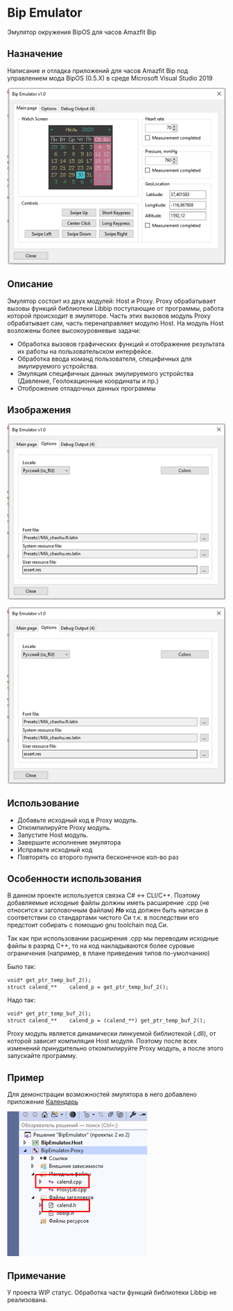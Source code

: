 # Bip Emulator

Эмулятор окружения BipOS для часов Amazfit Bip

## Назначение

Написание и отладка приложений для часов Amazfit Bip под управлением мода BipOS (0.5.X)
в среде Microsoft Visual Studio 2019

![alt-текст](https://github.com/freebip/BipEmulator/raw/master/images/main.png "Главное окно")

## Описание 

Эмулятор состоит из двух модулей: Host и Proxy.
Proxy обрабатывает вызовы функций библиотеки Libbip поступающие от программы, работа которой
происходит в эмуляторе. Часть этих вызовов модуль Proxy обрабатывает сам, часть перенаправляет
модулю Host. 
На модуль Host возложены более высокоуровневые задачи:
* Обработка вызовов графических функций и отображение результата их работы на пользовательском интерфейсе.
* Обработка ввода команд пользователя, специфичных для эмулируемого устройства.
* Эмуляция специфичных данных эмулируемого устройства (Давление, Геолокационные координаты и пр.)
* Отоброжение отладочных данных программы

## Изображения


![alt-текст](https://github.com/freebip/BipEmulator/raw/master/images/options.png "Настройки")

![alt-текст](https://github.com/freebip/BipEmulator/raw/master/images/options.png "Отладочный вывод")


## Использование

* Добавьте исходный код в Proxy модуль.
* Откомпилируйте Proxy модуль.
* Запустите Host модуль.
* Завершите исполнение эмулятора
* Исправьте исходный код
* Повторять со второго пункта бесконечное кол-во раз

## Особенности использования

В данном проекте используется связка C# <-> CLI/C++. 
Поэтому добавляемые исходные файлы должны иметь расширение .cpp (не относится к заголовочным файлам)
***Но*** код должен быть написан в соответствии со стандартами чистого Си т.к. в последствии его предстоит
собирать с помощью gnu toolchain под Си.

Так как при использовании расширения .cpp мы переводим исходные файлы в разряд C++, то на код накладываются
более суровые ограничения (например, в плане приведения типов по-умолчанию)

Было так:
```
void* get_ptr_temp_buf_2();
struct calend_**    calend_p = get_ptr_temp_buf_2();
```
Надо так:
```
void* get_ptr_temp_buf_2();
struct calend_**    calend_p = (calend_**) get_ptr_temp_buf_2();
```

Proxy модуль является динамически линкуемой библиотекой (.dll), от которой зависит компиляция Host модуля.
Поэтому после всех изменений принудительно откомпилируйте Proxy модуль, а после этого запускайте программу.

## Пример

Для демонстрации возможностей эмулятора в него добавлено приложение [Календарь](https://github.com/MNVolkov/Calend)

![alt-текст](https://github.com/freebip/BipEmulator/raw/master/images/explorer.png "Исходные фаайлы календаря")

## Примечание

У проекта WIP статус. Обработка части функций библиотеки Libbip не реализована.



